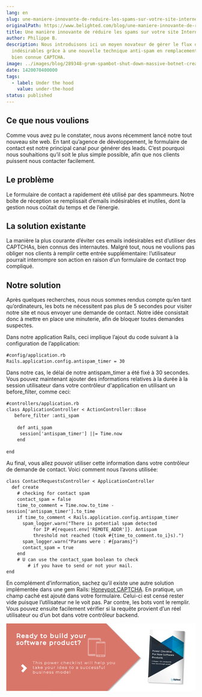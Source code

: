 ```yaml
---
lang: en
slug: une-maniere-innovante-de-reduire-les-spams-sur-votre-site-internet
originalPath: https://www.belighted.com/blog/une-maniere-innovante-de-reduire-les-spams-sur-votre-site-internet
title: Une manière innovante de réduire les spams sur votre site Internet
author: Philippe B.
description: Nous introduisons ici un moyen novateur de gérer le flux d'e-mails
  indésirables grâce à une nouvelle technique anti-spam en remplacement de la
  bien connue CAPTCHA.
image: ../images/blog/289348-grum-spambot-shut-down-massive-botnet-created-18-percent-of-worlds-spa.jpg
date: 1420070400000
tags:
  - label: Under the hood
    value: under-the-hood
status: published
---
```

Ce que nous voulions
--------------------

Comme vous avez pu le constater, nous avons récemment lancé notre tout nouveau site web. En tant qu’agence de développement, le formulaire de contact est notre principal canal pour générer des leads. C’est pourquoi nous souhaitions qu’il soit le plus simple possible, afin que nos clients puissent nous contacter facilement.

Le problème
-----------

Le formulaire de contact a rapidement été utilisé par des spammeurs. Notre boîte de réception se remplissait d’emails indésirables et inutiles, dont la gestion nous coûtait du temps et de l’énergie.

La solution existante
---------------------

La manière la plus courante d’éviter ces emails indésirables est d’utiliser des CAPTCHAs, bien connus des internautes. Malgré tout, nous ne voulions pas obliger nos clients à remplir cette entrée supplémentaire: l’utilisateur pourrait interrompre son action en raison d’un formulaire de contact trop compliqué.

Notre solution
--------------

Après quelques recherches, nous nous sommes rendus compte qu’en tant qu’ordinateurs, les bots ne nécessitent pas plus de 5 secondes pour visiter notre site et nous envoyer une demande de contact. Notre idée consistait donc à mettre en place une minuterie, afin de bloquer toutes demandes suspectes.

Dans notre application Rails, ceci implique l’ajout du code suivant à la configuration de l’application:

    #config/application.rb
    Rails.application.config.antispam_timer = 30
    

Dans notre cas, le délai de notre antispam\_timer a été fixé à 30 secondes. Vous pouvez maintenant ajouter des informations relatives à la durée à la session utilisateur dans votre contrôleur d'application en utilisant un before\_filter, comme ceci:

    #controllers/application.rb
    class ApplicationController < ActionController::Base
       before_filter :anti_spam
    
        def anti_spam
         session['antispam_timer'] ||= Time.now
        end
    
    end
    

Au final, vous allez pouvoir utiliser cette information dans votre contrôleur de demande de contact. Voici comment nous l’avons utilisée:

    class ContactRequestsController < ApplicationController
      def create
        # checking for contact spam
        contact_spam = false
        time_to_comment = Time.now.to_time - session['antispam_timer'].to_time
        if time_to_comment < Rails.application.config.antispam_timer
          spam_logger.warn("There is potential spam detected
              for IP #{request.env['REMOTE_ADDR']}. Antispam
              threshold not reached (took #{time_to_comment.to_i}s).")
          spam_logger.warn("Params were : #{params}")
          contact_spam = true
        end
        # U can use the contact_spam boolean to check 
            # if you have to send or not your mail. 
    end
    

En complément d’information, sachez qu’il existe une autre solution implémentée dans une gem Rails: [Honeypot CAPTCHA](https://github.com/curtis/honeypot-captcha). En pratique, un champ caché est ajouté dans votre formulaire. Celui-ci est censé rester vide puisque l’utilisateur ne le voit pas. Par contre, les bots vont le remplir. Vous pouvez ensuite facilement vérifier si la requête provient d’un réel utilisateur ou d’un bot dans votre contrôleur backend.  
  
[![New Call-to-action](/content/images/legacy/UPTtKvQU_5rjKfQJ1Qjwk.png)](https://cta-redirect.hubspot.com/cta/redirect/1684659/fb3606cc-cc1b-47d0-ae85-2c9f69837fe2)